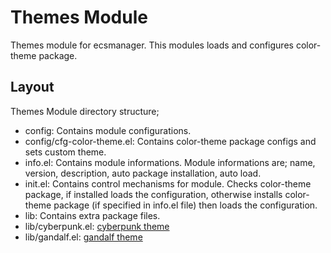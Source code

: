 # Themes Module
Themes module for ecsmanager. This modules loads and configures color-theme package.

## Layout
Themes Module directory structure;

* config: Contains module configurations.
* config/cfg-color-theme.el: Contains color-theme package configs and sets custom theme.
* info.el: Contains module informations. Module informations are; name, version, description, auto package installation, auto load.
* init.el: Contains control mechanisms for module. Checks color-theme package, if installed loads the configuration, otherwise installs color-theme package (if specified in info.el file) then loads the configuration.
* lib: Contains extra package files.
* lib/cyberpunk.el: [cyberpunk theme](https://github.com/overtone/emacs-live/)
* lib/gandalf.el: [gandalf theme](https://github.com/overtone/emacs-live/)

